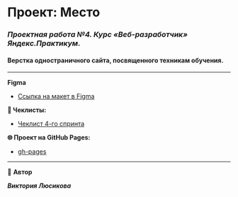 # Проект: Место

### _**Проектная работа №4. Курс «Веб-разработчик» Яндекс.Практикум.**_

#### Верстка одностраничного сайта, посвященного техникам обучения.
---

**Figma**

- [Ссылка на макет в Figma](https://www.figma.com/file/2cn9N9jSkmxD84oJik7xL7/JavaScript.-Sprint-4?node-id=0%3A1)

**📄 Чеклисты:**

- [Чеклист 4-го спринта](https://code.s3.yandex.net/web-developer/checklists-pdf/new-program/checklist-4.pdf)

**🌐 Проект на GitHub Pages:**

- [gh-pages](https://polinica.github.io/mesto/)

---

👤 **Автор**

**_Виктория Люсикова_**
